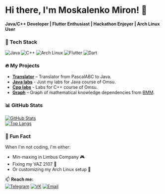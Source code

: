 # Hi there, I'm Moskalenko Miron! 👋  

**Java/C++ Developer | Flutter Enthusiast | Hackathon Enjoyer | Arch Linux User**  

### 🔧 **Tech Stack**  
![Java](https://img.shields.io/badge/Java-ED8B00?logo=openjdk&logoColor=white)
![C++](https://img.shields.io/badge/C++-00599C?logo=c%2B%2B&logoColor=white)
![Arch Linux](https://img.shields.io/badge/Arch_Linux-1793D1?logo=arch-linux&logoColor=white)
![Flutter](https://img.shields.io/badge/Flutter-02569B?logo=flutter&logoColor=white)
![Dart](https://img.shields.io/badge/Dart-0175C2?logo=dart&logoColor=white)

### 🔥 **My Projects**  
- **[Translator](https://github.com/shreddedInk/Translator)** – Translator from PascalABC to Java.
- **[Java labs](https://github.com/shreddedInk/JavaLabs)** - Just my labs for Java course of Omsu.
- **[Cpp labs](https://github.com/shreddedInk/cppLabsSecondCourse)** - Labs for C++ course of Omsu.
- **[Graph](https://great-math.ru/project/44)** – Graph of mathematical knowledge dependencies from [BMM](https://bmm.mca.nsu.ru/about).  

### 📊 **GitHub Stats**  
[![GitHub Stats](https://github-readme-stats.vercel.app/api?username=shreddedInk&show_icons=true&theme=dark&hide_title=true)](https://github.com/shreddedInk)  
[![Top Langs](https://github-readme-stats.vercel.app/api/top-langs/?username=shreddedInk&layout=compact&theme=vision-friendly-dark&hide_title=true)](https://github.com/shreddedInk)  

### 🌟 **Fun Fact**  
When I'm not coding, I'm either:  
- Min-maxing in Limbus Company 🎮  
- Fixing my VAZ 2107 🔧  
- Or customizing my Arch Linux setup 🐧  

📫 **Reach me:**  
[![Telegram](https://img.shields.io/badge/Telegram-26A5E4?logo=telegram)](https://t.me/shredded_Ink)
[![VK](https://img.shields.io/badge/VK-0077FF?logo=vk&logoColor=white)](https://vk.com/shredded_ink)
[![Email](https://img.shields.io/badge/Email-D14836?logo=gmail)](mailto:mironmoskalenko2000@gmail.com)
